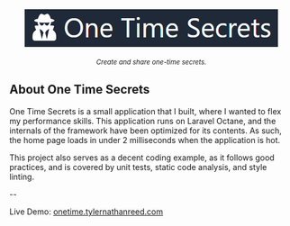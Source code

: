 <div align="center">
    <a href="https://onetime.tylernathanreed.com" target="_blank">
        <img src="/docs/logo.png" alt="One Time Secrets"></img>
    </a>
</div>
<p align="center">
    <small><i>Create and share one-time secrets.</i></small>
</p>

## About One Time Secrets

One Time Secrets is a small application that I built, where I wanted to flex my performance skills.
This application runs on Laravel Octane, and the internals of the framework have been optimized for its contents.
As such, the home page loads in under 2 milliseconds when the application is hot.

This project also serves as a decent coding example, as it follows good practices, and is covered by unit tests, static code analysis, and style linting.

--

Live Demo: [onetime.tylernathanreed.com](https://onetime.tylernathanreed.com)
